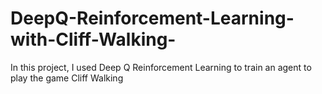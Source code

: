 # DeepQ-Reinforcement-Learning-with-Cliff-Walking-
In this project, I used Deep Q Reinforcement Learning to train an agent to play the game Cliff Walking

